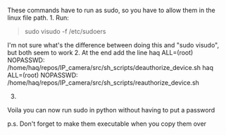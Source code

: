 These commands have to run as sudo, so you have to allow them in the linux file path.
1.
Run: 
> sudo visudo -f /etc/sudoers

I'm not sure what's the difference between doing this and "sudo visudo", but both seem to work
2. 
At the end add the line
haq ALL=(root) NOPASSWD: /home/haq/repos/IP_camera/src/sh_scripts/deauthorize_device.sh
haq ALL=(root) NOPASSWD: /home/haq/repos/IP_camera/src/sh_scripts/reauthorize_device.sh

3. 
Voila you can now run sudo in python without having to put a password

p.s. Don't forget to make them executable when you copy them over

